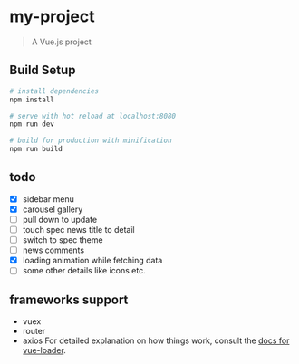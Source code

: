 # my-project

> A Vue.js project

## Build Setup

``` bash
# install dependencies
npm install

# serve with hot reload at localhost:8080
npm run dev

# build for production with minification
npm run build
```

## todo
-[x] sidebar menu
-[x] carousel gallery
-[ ] pull down to update
-[ ] touch spec news title to detail
-[ ] switch to spec theme
-[ ] news comments
-[x] loading animation while fetching data
-[ ] some other details like icons etc.

## frameworks support
* vuex 
* router 
* axios
For detailed explanation on how things work, consult the [docs for vue-loader](http://vuejs.github.io/vue-loader).
